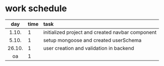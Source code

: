 # work schedule

| day | time | task  |
| :----:|:-----| :-----|
| 1.10. | 1    | initialized project and created navbar component |
| 5.10. | 1    | setup mongoose and created userSchema            |
| 26.10.| 1    | user creation and validation in backend          |
| oa    | 1    | | 
